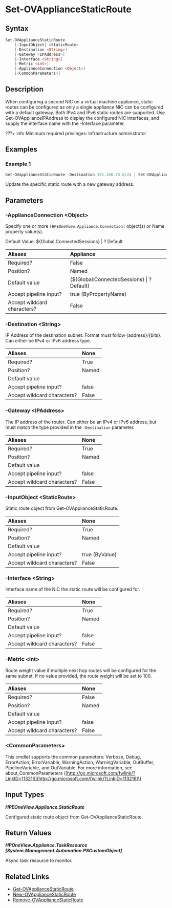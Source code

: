 ﻿---
description: Update a configured static routes on an appliance.
---

# Set-OVApplianceStaticRoute

## Syntax

```powershell
Set-OVApplianceStaticRoute
    [-InputObject] <StaticRoute>
    [-Destination <String>]
    [-Gateway <IPAddress>]
    [-Interface <String>]
    [-Metric <int>]
    [-ApplianceConnection <Object>]
    [<CommonParameters>]
```

## Description

When configuring a second NIC on a virtual machine appliance, static routes can be configured as only a single appliance NIC can be configured with a default gateway.  Both IPv4 and IPv6 static routes are supported.  Use Get-OVApplianceIPAddress to display the configured NIC interfaces, and supply the interface name with the -Interface parameter.

???+ info
Minimum required privileges:  Infrastructure administrator

## Examples

###  Example 1 

```powershell
Get-OVapplianceStaticRoute -Destination 192.168.78.0/24 | Set-OVApplianceStaticRoute -Gateway 192.168.12.254

```

Update the specific static route with a new gateway address.

## Parameters

### -ApplianceConnection &lt;Object&gt;

Specify one or more `[HPEOneView.Appliance.Connection]` object(s) or Name property value(s).

Default Value: ${Global:ConnectedSessions} | ? Default

| Aliases | Appliance |
| :--- | :--- |
| Required? | False |
| Position? | Named |
| Default value | (${Global:ConnectedSessions} &vert; ? Default) |
| Accept pipeline input? | true (ByPropertyName) |
| Accept wildcard characters? | False |

### -Destination &lt;String&gt;

IP Address of the destination subnet.  Format must follow {address}/{bits}.  Can either be IPv4 or IPv6 address type.

| Aliases | None |
| :--- | :--- |
| Required? | True |
| Position? | Named |
| Default value |  |
| Accept pipeline input? | false |
| Accept wildcard characters? | False |

### -Gateway &lt;IPAddress&gt;

The IP address of the router.  Can either be an IPv4 or IPv6 address, but must match the type provided in the `-Destination` parameter.

| Aliases | None |
| :--- | :--- |
| Required? | True |
| Position? | Named |
| Default value |  |
| Accept pipeline input? | false |
| Accept wildcard characters? | False |

### -InputObject &lt;StaticRoute&gt;

Static route object from Get-OVApplianceStaticRoute.

| Aliases | None |
| :--- | :--- |
| Required? | True |
| Position? | Named |
| Default value |  |
| Accept pipeline input? | true (ByValue) |
| Accept wildcard characters? | False |

### -Interface &lt;String&gt;

Interface name of the NIC the static route will be configured for.

| Aliases | None |
| :--- | :--- |
| Required? | True |
| Position? | Named |
| Default value |  |
| Accept pipeline input? | false |
| Accept wildcard characters? | False |

### -Metric &lt;int&gt;

Route weight value if multiple next hop routes will be configured for the same subnet.  If no value provided, the route weight will be set to 100.

| Aliases | None |
| :--- | :--- |
| Required? | False |
| Position? | Named |
| Default value |  |
| Accept pipeline input? | false |
| Accept wildcard characters? | False |

### &lt;CommonParameters&gt;

This cmdlet supports the common parameters: Verbose, Debug, ErrorAction, ErrorVariable, WarningAction, WarningVariable, OutBuffer, PipelineVariable, and OutVariable. For more information, see about\_CommonParameters \([http://go.microsoft.com/fwlink/?LinkID=113216](http://go.microsoft.com/fwlink/?LinkID=113216)\)

## Input Types

_**HPEOneView.Appliance.StaticRoute**_

Configured static route object from Get-OVApplianceStaticRoute.

## Return Values

_**HPOneView.Appliance.TaskResource [System.Management.Automation.PSCustomObject]**_

Async task resource to monitor.

## Related Links

* [Get-OVApplianceStaticRoute](get-ovappliancestaticroute.md)
* [New-OVApplianceStaticRoute](new-ovappliancestaticroute.md)
* [Remove-OVApplianceStaticRoute](remove-ovappliancestaticroute.md)
